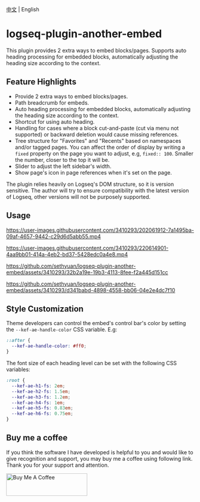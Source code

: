 [中文](README.md) | English

# logseq-plugin-another-embed

This plugin provides 2 extra ways to embed blocks/pages. Supports auto heading processing for embedded blocks, automatically adjusting the heading size according to the context.

## Feature Highlights

- Provide 2 extra ways to embed blocks/pages.
- Path breadcrumb for embeds.
- Auto heading processing for embedded blocks, automatically adjusting the heading size according to the context.
- Shortcut for using auto heading.
- Handling for cases where a block cut-and-paste (cut via menu not supported) or backward deletion would cause missing references.
- Tree structure for "Favorites" and "Recents" based on namespaces and/or tagged pages. You can affect the order of display by writing a `fixed` property on the page you want to adjust, e.g, `fixed:: 100`. Smaller the number, closer to the top it will be.
- Slider to adjust the left sidebar's width.
- Show page's icon in page references when it's set on the page.

The plugin relies heavily on Logseq's DOM structure, so it is version sensitive. The author will try to ensure compatibility with the latest version of Logseq, other versions will not be purposely supported.

## Usage

https://user-images.githubusercontent.com/3410293/202061912-7a1495ba-09af-4657-9442-c29d6d5abb55.mp4

https://user-images.githubusercontent.com/3410293/220614901-4aa9bb01-414a-4eb2-bd37-5428edc0a4e8.mp4

https://github.com/sethyuan/logseq-plugin-another-embed/assets/3410293/32b2a19e-19b3-4113-8fee-f2a445d151cc

https://github.com/sethyuan/logseq-plugin-another-embed/assets/3410293/d341babd-4898-4558-bb06-04e2e4dc7f10

## Style Customization

Theme developers can control the embed's control bar's color by setting the `--kef-ae-handle-color` CSS variable. E.g:

```css
::after {
  --kef-ae-handle-color: #ff0;
}
```

The font size of each heading level can be set with the following CSS variables:

```css
:root {
  --kef-ae-h1-fs: 2em;
  --kef-ae-h2-fs: 1.5em;
  --kef-ae-h3-fs: 1.2em;
  --kef-ae-h4-fs: 1em;
  --kef-ae-h5-fs: 0.83em;
  --kef-ae-h6-fs: 0.75em;
}
```

## Buy me a coffee

If you think the software I have developed is helpful to you and would like to give recognition and support, you may buy me a coffee using following link. Thank you for your support and attention.

<a href="https://www.buymeacoffee.com/sethyuan" target="_blank"><img src="https://cdn.buymeacoffee.com/buttons/v2/default-blue.png" alt="Buy Me A Coffee" style="height: 60px !important;width: 217px !important;" ></a>
